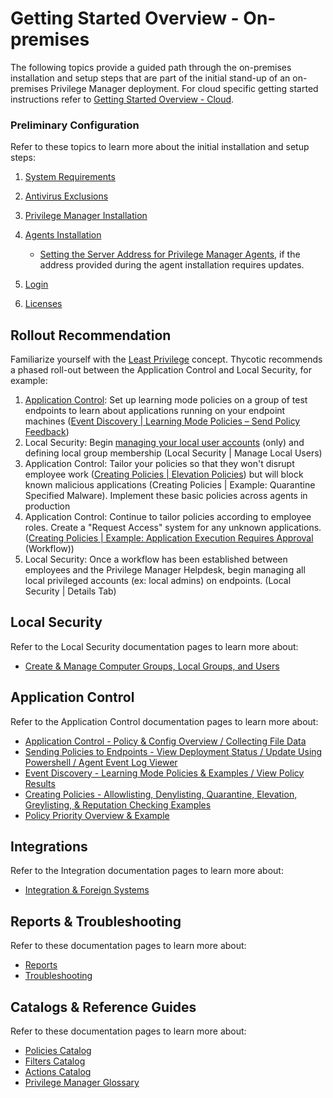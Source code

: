 [title]: # (Getting Started)
[tags]: # (initial login)
[priority]: # (500)
# Getting Started Overview - On-premises

The following topics provide a guided path through the on-premises installation and setup steps that are part of the initial stand-up of an on-premises Privilege Manager deployment. For cloud specific getting started instructions refer to [Getting Started Overview - Cloud](cloud/index.md).

### Preliminary Configuration

Refer to these topics to learn more about the initial installation and setup steps:

1. [System Requirements](../install/sysreq.md)
1. [Antivirus Exclusions](../install/antivirus-exclusions.md)
1. [Privilege Manager Installation](../install/installation/index.md)
1. [Agents Installation](../install/agents/index.md)

   * [Setting the Server Address for Privilege Manager Agents](agent-set-server-address.md), if the address provided during the agent installation requires updates.
1. [Login](login.md)
1. [Licenses](licenses.md)

## Rollout Recommendation

Familiarize yourself with the [Least Privilege](../pm-intro/least-privilege.md) concept. Thycotic recommends a phased roll-out between the Application Control and Local Security, for example:

1. [Application Control](../app-control/policies/bp-event-discovery.md): Set up learning mode policies on a group of test endpoints to learn about applications running on your endpoint machines ([Event Discovery | Learning Mode Policies – Send Policy Feedback](../app-control/policies/ac-event-discovery.md))
1. Local Security: Begin [managing your local user accounts](../local-security/index.md) (only) and defining local group membership (Local Security | Manage Local Users)
1. Application Control: Tailor your policies so that they won't disrupt employee work ([Creating Policies | Elevation Policies](../app-control/policies/examples/elevate/index.md)) but will block known malicious applications (Creating Policies | Example: Quarantine Specified Malware). Implement these basic policies across agents in production
1. Application Control: Continue to tailor policies according to employee roles. Create a "Request Access" system for any unknown applications. ([Creating Policies | Example: Application Execution Requires Approval](../app-control/policies/examples/elevate/app-req-app.md) (Workflow))
1. Local Security: Once a workflow has been established between employees and the Privilege Manager Helpdesk, begin managing all local privileged accounts (ex: local admins) on endpoints. (Local Security | Details Tab)

## Local Security

Refer to the Local Security documentation pages to learn more about:

* [Create & Manage Computer Groups, Local Groups, and Users](../local-security/index.md)

## Application Control

Refer to the Application Control documentation pages to learn more about:

* [Application Control - Policy & Config Overview / Collecting File Data](../app-control/policies/index.md)
* [Sending Policies to Endpoints - View Deployment Status / Update Using Powershell / Agent Event Log Viewer](../app-control/policies/ac-policy-endpoints.md)
* [Event Discovery - Learning Mode Policies & Examples / View Policy Results](../app-control/policies/ac-event-discovery.md)
* [Creating Policies - Allowlisting, Denylisting, Quarantine, Elevation, Greylisting, & Reputation Checking Examples](../app-control/policies/examples/index.md)
* [Policy Priority Overview & Example](../app-control/policies/priority.md)

## Integrations

Refer to the Integration documentation pages to learn more about:

* [Integration & Foreign Systems](../integration/index.md)

## Reports & Troubleshooting

Refer to these documentation pages to learn more about:

* [Reports](../reports/index.md)
* [Troubleshooting](../troubleshooting/index.md)

## Catalogs & Reference Guides

Refer to these documentation pages to learn more about:

* [Policies Catalog](../app-control/policies/index.md)
* [Filters Catalog](../app-control/filters/index.md)
* [Actions Catalog](../app-control/actions/index.md)
* [Privilege Manager Glossary](../pm-intro/glossary.md)
